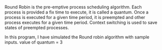 Round Robin is the pre-emptive process scheduling algorithm. Each process is provided a fix time to execute, it is called a quantum. Once a process is executed for a given time period, it is preempted and other process executes for a given time period. Context switching is used to save states of preempted processes.

In this program, I have simulated the Round robin algorithm with sample inputs. value of quantum = 3
